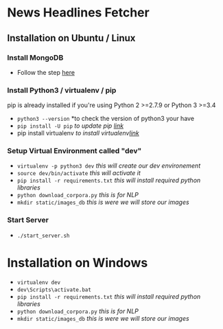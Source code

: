 # News Headlines Fetcher

## Installation on Ubuntu / Linux

### Install MongoDB
* Follow the step [here](https://docs.mongodb.com/manual/tutorial/install-mongodb-on-ubuntu)

### Install Python3 / virtualenv / pip
pip is already installed if you're using Python 2 >=2.7.9 or Python 3 >=3.4 
* `python3 --version` *to check the version of python3 your have
* `pip install -U pip` *to update pip [link](https://pip.pypa.io/en/stable/installing/#upgrading-pip)*
*  pip install virtualenv *to install virtualenv[link](https://virtualenv.pypa.io/en/stable/installation/)* 

### Setup Virtual Environment called "dev"
* `virtualenv -p python3 dev` *this will create our dev environement*
* `source dev/bin/activate` *this will activate it*
* `pip install -r requirements.txt` *this will install required python libraries*
* `python download_corpora.py` *this is for NLP*
* `mkdir static/images_db` *this is were we will store our images*

### Start Server
* `./start_server.sh`


# Installation on Windows
* `virtualenv dev`
* `dev\Scripts\activate.bat`
* `pip install -r requirements.txt` *this will install required python libraries*
* `python download_corpora.py` *this is for NLP*
* `mkdir static/images_db` *this is were we will store our images*
